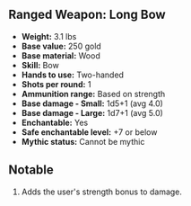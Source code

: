## Ranged Weapon: Long Bow
- **Weight:** 3.1 lbs
- **Base value:** 250 gold
- **Base material:** Wood
- **Skill:** Bow
- **Hands to use:** Two-handed
- **Shots per round:** 1
- **Ammunition range:** Based on strength
- **Base damage - Small:** 1d5+1 (avg 4.0)
- **Base damage - Large:** 1d7+1 (avg 5.0)
- **Enchantable:** Yes
- **Safe enchantable level:** +7 or below
- **Mythic status:** Cannot be mythic
## Notable
1. Adds the user's strength bonus to damage.
